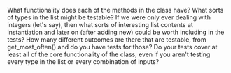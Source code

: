 What functionality does each of the methods in the class have?
What sorts of types in the list might be testable?
If we were only ever dealing with integers (let's say), then what sorts of interesting list contents at instantiation and later on (after adding new) could be worth including in the tests?
How many different outcomes are there that are testable, from get_most_often() and do you have tests for those?
Do your tests cover at least all of the core functionality of the class, even if you aren't testing every type in the list or every combination of inputs?